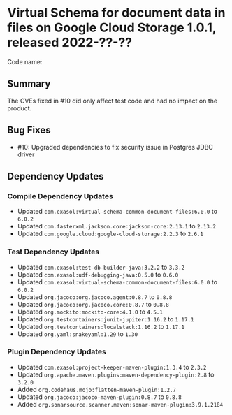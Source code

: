 # Virtual Schema for document data in files on Google Cloud Storage 1.0.1, released 2022-??-??

Code name:

## Summary

The CVEs fixed in #10 did only affect test code and had no impact on the product.

## Bug Fixes

* #10: Upgraded dependencies to fix security issue in Postgres JDBC driver

## Dependency Updates

### Compile Dependency Updates

* Updated `com.exasol:virtual-schema-common-document-files:6.0.0` to `6.0.2`
* Updated `com.fasterxml.jackson.core:jackson-core:2.13.1` to `2.13.2`
* Updated `com.google.cloud:google-cloud-storage:2.2.3` to `2.6.1`

### Test Dependency Updates

* Updated `com.exasol:test-db-builder-java:3.2.2` to `3.3.2`
* Updated `com.exasol:udf-debugging-java:0.5.0` to `0.6.0`
* Updated `com.exasol:virtual-schema-common-document-files:6.0.0` to `6.0.2`
* Updated `org.jacoco:org.jacoco.agent:0.8.7` to `0.8.8`
* Updated `org.jacoco:org.jacoco.core:0.8.7` to `0.8.8`
* Updated `org.mockito:mockito-core:4.1.0` to `4.5.1`
* Updated `org.testcontainers:junit-jupiter:1.16.2` to `1.17.1`
* Updated `org.testcontainers:localstack:1.16.2` to `1.17.1`
* Updated `org.yaml:snakeyaml:1.29` to `1.30`

### Plugin Dependency Updates

* Updated `com.exasol:project-keeper-maven-plugin:1.3.4` to `2.3.2`
* Updated `org.apache.maven.plugins:maven-dependency-plugin:2.8` to `3.2.0`
* Added `org.codehaus.mojo:flatten-maven-plugin:1.2.7`
* Updated `org.jacoco:jacoco-maven-plugin:0.8.7` to `0.8.8`
* Added `org.sonarsource.scanner.maven:sonar-maven-plugin:3.9.1.2184`
